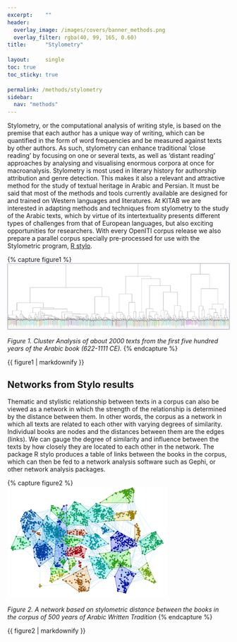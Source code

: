 ```yaml
---
excerpt:	""
header:
  overlay_image: /images/covers/banner_methods.png
  overlay_filter: rgba(40, 99, 165, 0.60)
title:		"Stylometry"

layout:		single
toc: true
toc_sticky: true

permalink: /methods/stylometry
sidebar:
  nav: "methods"
---
```


Stylometry, or the computational analysis of writing style, is based on the premise that each author has a unique way of writing, which can be quantified in the form of word frequencies and be measured against texts by other authors. As such, stylometry can enhance traditional ‘close reading’ by focusing on one or several texts, as well as ‘distant reading’ approaches by analysing and visualising enormous corpora at once for macroanalysis. Stylometry is most used in literary history for authorship attribution and genre detection. This makes it also a relevant and attractive method for the study of textual heritage in Arabic and Persian. It must be said that most of the methods and tools currently available are designed for and trained on Western languages and literatures. At KITAB we are interested in adapting methods and techniques from stylometry to the study of the Arabic texts, which by virtue of its intertextuality presents different types of challenges from that of European languages, but also exciting opportunities for researchers. With every OpenITI corpus release we also prepare a parallel corpus specially pre-processed for use with the Stylometric program, [R stylo]( https://cran.r-project.org/web/packages/stylo/index.html).

{% capture figure1 %}
[![A dentrogram produced through R stylo](/images/methods/stylometry-tree.png)](/images/methods/stylometry-tree.png)

*Figure 1. Cluster Analysis of about 2000 texts from the first five hundred years of the Arabic book (622-1111 CE).*
{% endcapture %}

<div class="notice--primary">
{{ figure1 | markdownify }}
</div>

## Networks from Stylo results

Thematic and stylistic relationship between texts in a corpus can also be viewed as a network in which the strength of the relationship is determined by the distance between them. In other words, the corpus as a network in which all texts are related to each other with varying degrees of similarity. Individual books are nodes and the distances between them are the edges (links). We can gauge the degree of similarity and influence between the texts by how closely they are located to each other in the network. The package  R stylo produces a table of links between the books in the corpus, which can then be fed to a network analysis software such as Gephi, or other network analysis packages.

{% capture figure2 %}
[![A network produced using data from R stylo](/images/methods/stylometry-network.png)](/images/methods/stylometry-network.png)

*Figure 2. A network based on stylometric distance between the books in the corpus of 500 years of Arabic Written Tradition*
{% endcapture %}

<div class="notice--primary">
{{ figure2 | markdownify }}
</div>